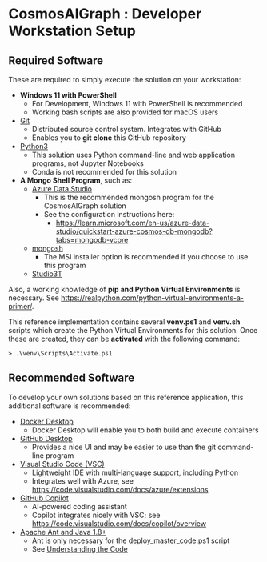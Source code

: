 # CosmosAIGraph : Developer Workstation Setup

## Required Software

These are required to simply execute the solution on your workstation:

- **Windows 11 with PowerShell**
  - For Development, Windows 11 with PowerShell is recommended
  - Working bash scripts are also provided for macOS users
- [Git](https://git-scm.com/)
  - Distributed source control system.  Integrates with GitHub
  - Enables you to **git clone** this GitHub repository
- [Python3](https://www.python.org/downloads/)
  - This solution uses Python command-line and web application programs, not Jupyter Notebooks
  - Conda is not recommended for this solution
- **A Mongo Shell Program**, such as:
  - [Azure Data Studio](https://azure.microsoft.com/en-us/products/data-studio)
    - This is the recommended mongosh program for the CosmosAIGraph solution
    - See the configuration instructions here:
      - https://learn.microsoft.com/en-us/azure-data-studio/quickstart-azure-cosmos-db-mongodb?tabs=mongodb-vcore
  - [mongosh](https://www.mongodb.com/docs/mongodb-shell/install/)
    - The MSI installer option is recommended if you choose to use this program
  - [Studio3T](https://studio3t.com/)

Also, a working knowledge of **pip and Python Virtual Environments** is necessary.
See https://realpython.com/python-virtual-environments-a-primer/.

This reference implementation contains several **venv.ps1** and **venv.sh** scripts
which create the Python Virtual Environments for this solution.  Once these
are created, they can be **activated** with the following command:

```
> .\venv\Scripts\Activate.ps1
```

## Recommended Software

To develop your own solutions based on this reference application, 
this additional software is recommended:

- [Docker Desktop](https://www.docker.com/products/docker-desktop/)
  - Docker Desktop will enable you to both build and execute containers
- [GitHub Desktop](https://desktop.github.com/)
  - Provides a nice UI and may be easier to use than the git command-line program
- [Visual Studio Code (VSC)](https://code.visualstudio.com/)
  - Lightweight IDE with multi-language support, including Python
  - Integrates well with Azure, see https://code.visualstudio.com/docs/azure/extensions
- [GitHub Copilot](https://github.com/features/copilot)
  - AI-powered coding assistant
  - Copilot integrates nicely with VSC; see https://code.visualstudio.com/docs/copilot/overview
- [Apache Ant and Java 1.8+](https://ant.apache.org/)
  - Ant is only necessary for the deploy_master_code.ps1 script
  - See [Understanding the Code](understanding_the_code.md)
